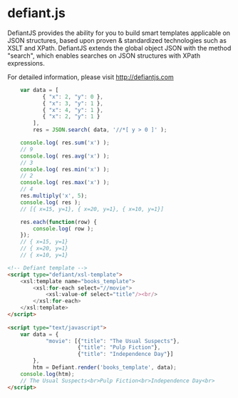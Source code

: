 defiant.js
==========

DefiantJS provides the ability for you to build smart templates applicable on JSON structures, based upon proven &amp; standardized technologies such as XSLT and XPath. DefiantJS extends the global object JSON with the method "search", which enables searches on JSON structures with XPath expressions.

For detailed information, please visit http://defiantjs.com

```js
    var data = [
           { "x": 2, "y": 0 },
           { "x": 3, "y": 1 },
           { "x": 4, "y": 1 },
           { "x": 2, "y": 1 }
        ],
        res = JSON.search( data, '//*[ y > 0 ]' );

    console.log( res.sum('x') );
    // 9
    console.log( res.avg('x') );
    // 3
    console.log( res.min('x') );
    // 2
    console.log( res.max('x') );
    // 4
    res.multiply('x', 5);
    console.log( res );
    // [{ x=15, y=1}, { x=20, y=1}, { x=10, y=1}]

    res.each(function(row) {
        console.log( row );
    });
    // { x=15, y=1}
    // { x=20, y=1}
    // { x=10, y=1}
```

```html
<!-- Defiant template -->
<script type="defiant/xsl-template">
    <xsl:template name="books_template">
        <xsl:for-each select="//movie">
            <xsl:value-of select="title"/><br/>
        </xsl:for-each>
    </xsl:template>
</script>
 
<script type="text/javascript">
    var data = {
            "movie": [{"title": "The Usual Suspects"},
                      {"title": "Pulp Fiction"},
                      {"title": "Independence Day"}]
        },
        htm = Defiant.render('books_template', data);
    console.log(htm);
    // The Usual Suspects<br>Pulp Fiction<br>Independence Day<br>
</script>
```
